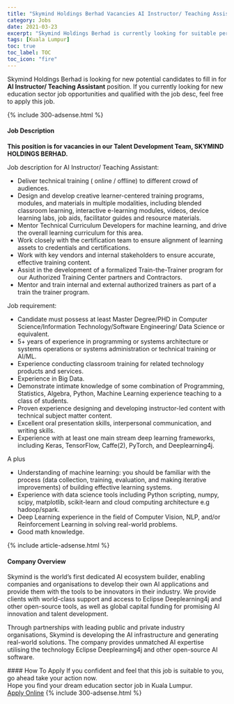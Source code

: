 ```yaml
---
title: "Skymind Holdings Berhad Vacancies AI Instructor/ Teaching Assistant" 
category: Jobs 
date: 2021-03-23 
excerpt: "Skymind Holdings Berhad is currently looking for suitable person to fill in the AI Instructor/ Teaching Assistant which positioned at Kuala Lumpur" 
tags: [Kuala Lumpur] 
toc: true 
toc_label: TOC 
toc_icon: "fire" 
--- 
```


<p>Skymind Holdings Berhad is looking for new potential candidates to fill in for <b>AI Instructor/ Teaching Assistant</b> position. If you currently looking for new education sector job opportunities and qualified with the job desc, feel free to apply this job.
</p>{% include 300-adsense.html %} 
<div><div><h4>Job Description</h4></div><div><div><span><div><p><strong>This position is for vacancies in our Talent Development Team, SKYMIND HOLDINGS BERHAD.</strong></p><p>Job description for AI Instructor/ Teaching Assistant:&#160;</p><ul><li>Deliver technical training ( online / offline) to different crowd of audiences.&#160;</li><li>Design and develop creative learner-centered training programs, modules, and materials in multiple modalities, including blended classroom learning, interactive e-learning modules, videos, device learning labs, job aids, facilitator guides and resource materials.&#160;</li><li>Mentor Technical Curriculum Developers for machine learning, and drive the overall learning curriculum for this area.&#160;</li><li>Work closely with the certification team to ensure alignment of learning assets to credentials and certifications.&#160;</li><li>Work with key vendors and internal stakeholders to ensure accurate, effective training content.&#160;</li><li>Assist in the development of a formalized Train-the-Trainer program for our Authorized Training Center partners and Contractors.&#160;</li><li>Mentor and train internal and external authorized trainers as part of a train the trainer program.&#160;</li></ul><p>Job requirement:</p><ul><li>Candidate must possess at least Master Degree/PHD in Computer Science/Information Technology/Software Engineering/ Data Science or equivalent.&#160;</li><li>5+ years of experience in programming or systems architecture or systems operations or systems administration or technical training or AI/ML.</li><li>Experience conducting classroom training for related technology products and services.&#160;</li><li>Experience in Big Data.&#160;</li><li>Demonstrate intimate knowledge of some combination of Programming, Statistics, Algebra, Python, Machine&#160;Learning experience teaching to a class of students.</li><li>Proven experience designing and developing instructor-led content with technical subject matter content.</li><li>Excellent oral presentation skills, interpersonal communication, and writing skills.</li><li>Experience with at least one main stream deep learning frameworks, including Keras, TensorFlow, Caffe(2), PyTorch, and Deeplearning4j.</li></ul><p>A plus<strong>&#160;</strong></p><ul><li>Understanding of machine learning: you should be familiar with the process (data collection, training, evaluation, and making iterative improvements) of building effective learning systems.&#160;</li><li>Experience with data science tools including Python scripting, numpy, scipy, matplotlib, scikit-learn and cloud computing architecture e.g hadoop/spark.&#160;</li><li>Deep Learning experience in the field of Computer Vision, NLP, and/or Reinforcement Learning in solving real-world problems.</li><li>Good math knowledge.</li></ul></div></span></div></div></div> 
{% include article-adsense.html %} 
<div><div><h4>Company Overview</h4></div><div><div><span><div><p>Skymind is the world&#8217;s first dedicated AI ecosystem builder, enabling companies and organisations to develop their own AI applications and provide them with the tools to be innovators in their industry. We provide clients with world-class support and access to Eclipse Deeplearning4j and other open-source tools, as well as global capital funding for promising AI innovation and talent development.</p><p>Through partnerships with leading public and private industry organisations, Skymind is developing the AI infrastructure and generating real-world solutions. The company provides unmatched AI expertise utilising the technology Eclipse Deeplearning4j and other open-source AI software.</p></div></span></div></div></div> 
#### How To Apply 
If you confident and feel that this job is suitable to you, go ahead take your action now. <br/> 
Hope you find your dream education sector job in Kuala Lumpur. <br/> 
<a href="https://www.jobstreet.com.my/en/job/ai-instructor-teaching-assistant-4487581?jobId=jobstreet-my-job-4487581" class="btn btn--info" target="_blank" rel="nofollow noopenner">Apply Online</a> 
{% include 300-adsense.html %} 